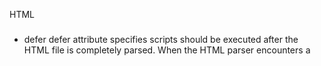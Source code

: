 HTML



### <script></script>

* defer 
defer attribute specifies scripts should be executed after the HTML file is completely parsed. When the HTML parser encounters a <script> element with the defer attribute, it loads the script but defers the actual execution of the JavaScript until after it finishes parsing the rest of the elements in the HTML file.

```
<script src="example.js" defer></script> 
```

e.g. 
```
<html>
 
  <head>
  	<link rel="stylesheet" href="style.css">
  	<!--  Add the defer attribute to the script below:  -->
  	<script id="blue" src="turnBlue.js" defer></script>
  </head>

  <body>		
  	<p class="centered" id="logo">Codecademy</p>

  	<script id="yellow" src="turnYellow.js"></script>
  </body>
</html>
```
```
const elemLogo = document.getElementById('logo');

elemLogo.style.color = 'cyan';

```
```
const elem = document.getElementById('logo');

elem.style.color = 'yellow';
```

* async 
async attribute loads and executes the script asynchronously with the rest of the webpage. This means that, similar to the defer attribute, the HTML parser will continue parsing the rest of the HTML as the script is downloaded in the background. However, with the async attribute, the script will not wait until the entire page is parsed: it will execute immediately after it has been downloaded.

```
<script src="example.js" async></script>
```




---

### document
document.write( i + "<br />");

### Javascript and the DOM

![](/img/dom_1.png)